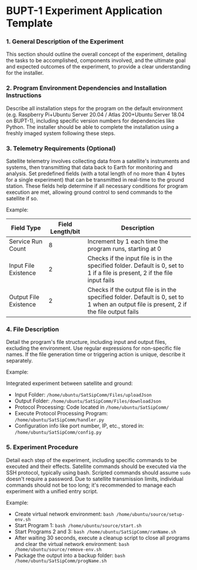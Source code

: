 # BUPT-1 Experiment Application Template

### **1. General Description of the Experiment**

This section should outline the overall concept of the experiment, detailing the tasks to be accomplished, components involved, and the ultimate goal and expected outcomes of the experiment, to provide a clear understanding for the installer.

### **2. Program Environment Dependencies and Installation Instructions**

Describe all installation steps for the program on the default environment (e.g. Raspberry Pi+Ubuntu Server 20.04 / Atlas 200+Ubuntu Server 18.04 on BUPT-1), including specific version numbers for dependencies like Python. The installer should be able to complete the installation using a freshly imaged system following these steps.

### **3. Telemetry Requirements (Optional)**

Satellite telemetry involves collecting data from a satellite's instruments and systems, then transmitting that data back to Earth for monitoring and analysis. Set predefined fields (with a total length of no more than 4 bytes for a single experiment) that can be transmitted in real-time to the ground station. These fields help determine if all necessary conditions for program execution are met, allowing ground control to send commands to the satellite if so.

Example:

| Field Type | Field Length/bit | Description |
| --- | --- | --- |
| Service Run Count | 8 | Increment by 1 each time the program runs, starting at 0 |
| Input File Existence | 2 | Checks if the input file is in the specified folder. Default is 0, set to 1 if a file is present, 2 if the file input fails |
| Output File Existence | 2 | Checks if the output file is in the specified folder. Default is 0, set to 1 when an output file is present, 2 if the file output fails |

### **4. File Description**

Detail the program's file structure, including input and output files, excluding the environment. Use regular expressions for non-specific file names. If the file generation time or triggering action is unique, describe it separately.

Example:

Integrated experiment between satellite and ground:
- Input Folder: `/home/ubuntu/SatSipComm/Files/uploadJson`
- Output Folder: `/home/ubuntu/SatSipComm/Files/downloadJson`
- Protocol Processing: Code located in `/home/ubuntu/SatSipComm/`
- Execute Protocol Processing Program: `/home/ubuntu/SatSipComm/handler.py`
- Configuration info like port number, IP, etc., stored in: `/home/ubuntu/SatSipComm/config.py`

### **5. Experiment Procedure**

Detail each step of the experiment, including specific commands to be executed and their effects. Satellite commands should be executed via the SSH protocol, typically using bash. Scripted commands should assume `sudo` doesn't require a password. Due to satellite transmission limits, individual commands should not be too long; it's recommended to manage each experiment with a unified entry script.

Example:

- Create virtual network environment:
`bash /home/ubuntu/source/setup-env.sh`
- Start Program 1:
`bash /home/ubuntu/source/start.sh`
- Start Programs 2 and 3:
`bash /home/ubuntu/SatSipComm/ranName.sh`
- After waiting 30 seconds, execute a cleanup script to close all programs and clear the virtual network environment:
`bash /home/ubuntu/source/remove-env.sh`
- Package the output into a backup folder:
`bash /home/ubuntu/SatSipComm/progName.sh`
